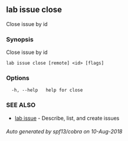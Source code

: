 ## lab issue close

Close issue by id

### Synopsis

Close issue by id

```
lab issue close [remote] <id> [flags]
```

### Options

```
  -h, --help   help for close
```

### SEE ALSO

* [lab issue](lab_issue.md)	 - Describe, list, and create issues

###### Auto generated by spf13/cobra on 10-Aug-2018
